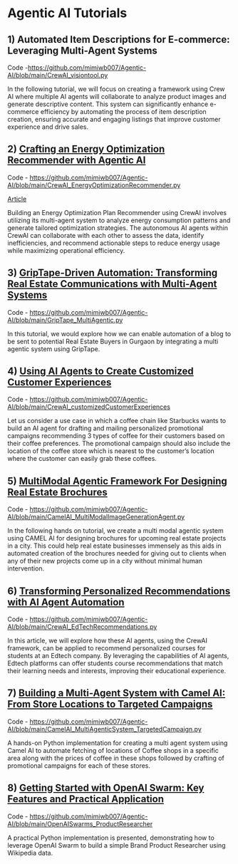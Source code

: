 # Agentic AI Tutorials


## 1) Automated Item Descriptions for E-commerce: Leveraging Multi-Agent Systems

Code -https://github.com/mimiwb007/Agentic-AI/blob/main/CrewAI_visiontool.py 

In the following tutorial, we will focus on creating a framework using Crew AI where multiple AI agents will collaborate to analyze product images and generate descriptive content. This system can significantly enhance e-commerce efficiency by automating the process of item description creation, ensuring accurate and engaging listings that improve customer experience and drive sales.


## 2) [Crafting an Energy Optimization Recommender with Agentic AI](https://violet-book-a28.notion.site/Crafting-an-Energy-Optimization-Recommender-with-Agentic-AI-17e3c6068e4d80b79164edf6adb092a8)

Code - https://github.com/mimiwb007/Agentic-AI/blob/main/CrewAI_EnergyOptimizationRecommender.py

[Article](https://violet-book-a28.notion.site/Crafting-an-Energy-Optimization-Recommender-with-Agentic-AI-17e3c6068e4d80b79164edf6adb092a8)

Building an Energy Optimization Plan Recommender using CrewAI involves utilizing its multi-agent system to analyze energy consumption patterns and generate tailored optimization strategies. The autonomous AI agents within CrewAI can collaborate with each other to assess the data, identify inefficiencies, and recommend actionable steps to reduce energy usage while maximizing operational efficiency. 

## 3) [GripTape-Driven Automation: Transforming Real Estate Communications with Multi-Agent Systems](https://www.analyticsvidhya.com/blog/2025/01/griptape-driven-automation/)

Code - https://github.com/mimiwb007/Agentic-AI/blob/main/GripTape_MultiAgentic.py

In this tutorial, we would explore how we can enable automation of a blog to be sent to potential Real Estate Buyers in Gurgaon by  integrating a multi agentic system using GripTape.

## 4) [Using AI Agents to Create Customized Customer Experiences](https://www.analyticsvidhya.com/blog/2024/11/customized-customer-experiences/)

Code - https://github.com/mimiwb007/Agentic-AI/blob/main/CrewAI_customizedCustomerExperiences

Let us consider a use case in which a coffee chain like Starbucks wants to build an AI agent for drafting and mailing personalized promotional campaigns recommending 3 types of coffee for their customers based on their coffee preferences. The promotional campaign should also include the location of the coffee store which is nearest to the customer’s location where the customer can easily grab these coffees. 

## 5) [MultiModal Agentic Framework For Designing Real Estate Brochures](https://www.analyticsvidhya.com/blog/2025/01/multimodal-agentic-framework/)

Code - https://github.com/mimiwb007/Agentic-AI/blob/main/CamelAI_MultiModalImageGenerationAgent.py

In the following hands on tutorial, we create a multi modal agentic system using CAMEL AI for designing brochures for upcoming real estate projects in a city. This could help real estate businesses immensely as this aids in automated creation of the brochures needed for giving out to clients when any of their new projects come up in a city without minimal human intervention.

## 6) [Transforming Personalized Recommendations with AI Agent Automation](https://www.analyticsvidhya.com/blog/2024/10/ai-agents-with-crewai/)

Code - https://github.com/mimiwb007/Agentic-AI/blob/main/CrewAI_EdTechRecommendations.py

In this article, we will explore how these AI agents, using the CrewAI framework, can be applied to recommend personalized courses for students at an Edtech company. By leveraging the capabilities of AI agents, Edtech platforms can offer students course recommendations that match their learning needs and interests, improving their educational experience.

## 7) [Building a Multi-Agent System with Camel AI: From Store Locations to Targeted Campaigns](https://www.analyticsvidhya.com/blog/2024/12/multi-agent-system-with-camel-ai/)

Code - https://github.com/mimiwb007/Agentic-AI/blob/main/CamelAI_MultiAgenticSystem_TargetedCampaign.py

A hands-on Python implementation for creating a multi agent system using Camel AI to automate fetching of locations of Coffee shops in a specific area along with the prices of coffee in these shops followed by crafting of promotional campaigns for each of these stores.

## 8) [Getting Started with OpenAI Swarm: Key Features and Practical Application](https://www.analyticsvidhya.com/blog/2024/12/managing-multi-agent-systems-with-openai-swarm/)

Code - https://github.com/mimiwb007/Agentic-AI/blob/main/OpenAISwarms_ProductResearcher

A practical Python implementation is presented, demonstrating how to leverage OpenAI Swarm to build a simple Brand Product Researcher using Wikipedia data.
